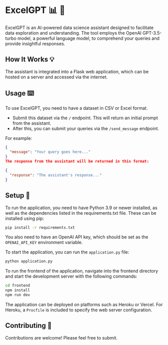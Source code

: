 # ExcelGPT :bar_chart: :robot: 

ExcelGPT is an AI-powered data science assistant designed to facilitate data exploration and understanding. The tool employs the OpenAI GPT-3.5-turbo model, a powerful language model, to comprehend your queries and provide insightful responses.

## How It Works :bulb: 

The assistant is integrated into a Flask web application, which can be hosted on a server and accessed via the internet.

## Usage :keyboard: 

To use ExcelGPT, you need to have a dataset in CSV or Excel format.

- Submit this dataset via the `/` endpoint. This will return an initial prompt from the assistant.
- After this, you can submit your queries via the `/send_message` endpoint.

For example:

```json
{
  "message": "Your query goes here..."
}
The response from the assistant will be returned in this format:
```

```json
{
  "response": "The assistant's response..."
}
```

## Setup :wrench:
To run the application, you need to have Python 3.9 or newer installed, as well as the dependencies listed in the requirements.txt file. These can be installed using pip:

```bash
pip install -r requirements.txt
```
You also need to have an OpenAI API key, which should be set as the `OPENAI_API_KEY` environment variable.

To start the application, you can run the `application.py` file:

```bash
python application.py
```
To run the frontend of the application, navigate into the frontend directory and start the development server with the following commands:

```bash
cd frontend
npm install
npm run dev
```

The application can be deployed on platforms such as Heroku or Vercel. For Heroku, a `Procfile` is included to specify the web server configuration.

## Contributing :handshake:
Contributions are welcome! Please feel free to submit.
